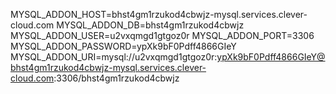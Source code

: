 MYSQL_ADDON_HOST=bhst4gm1rzukod4cbwjz-mysql.services.clever-cloud.com
MYSQL_ADDON_DB=bhst4gm1rzukod4cbwjz
MYSQL_ADDON_USER=u2vxqmgd1gtgoz0r
MYSQL_ADDON_PORT=3306
MYSQL_ADDON_PASSWORD=ypXk9bF0Pdff4866GIeY 
MYSQL_ADDON_URI=mysql://u2vxqmgd1gtgoz0r:ypXk9bF0Pdff4866GIeY@bhst4gm1rzukod4cbwjz-mysql.services.clever-cloud.com:3306/bhst4gm1rzukod4cbwjz